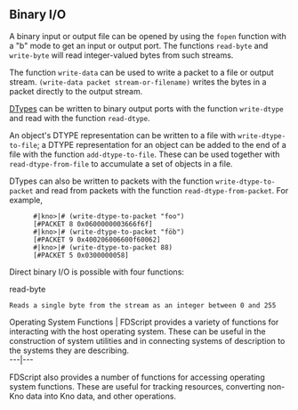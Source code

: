 ## Binary I/O

A binary input or output file can be opened by using the `fopen` function with
a "b" mode to get an input or output port. The functions `read-byte` and
`write-byte` will read integer-valued bytes from such streams.

The function `write-data` can be used to write a packet to a file or output
stream. `(write-data packet stream-or-filename)` writes the bytes in a packet
directly to the output stream.

[DTypes](concepts.html#dtypes) can be written to binary output ports with the
function `write-dtype` and read with the function `read-dtype`.

An object's DTYPE representation can be written to a file with `write-dtype-
to-file`; a DTYPE representation for an object can be added to the end of a
file with the function `add-dtype-to-file`. These can be used together with
`read-dtype-from-file` to accumulate a set of objects in a file.

DTypes can also be written to packets with the function `write-dtype-to-
packet` and read from packets with the function `read-dtype-from-packet`. For
example,

    
    
          #|kno>|# (write-dtype-to-packet "foo")
          [#PACKET 8 0x0600000003666f6f]
          #|kno>|# (write-dtype-to-packet "föb")
          [#PACKET 9 0x400206006600f60062]
          #|kno>|# (write-dtype-to-packet 88)
          [#PACKET 5 0x0300000058]
        
    

Direct binary I/O is possible with four functions:

read-byte

    Reads a single byte from the stream as an integer between 0 and 255

Operating System Functions | FDScript provides a variety of functions for
interacting with the host operating system. These can be useful in the
construction of system utilities and in connecting systems of description to
the systems they are describing.  
---|---  
  
FDScript also provides a number of functions for accessing operating system
functions. These are useful for tracking resources, converting non-Kno
data into Kno data, and other operations.

